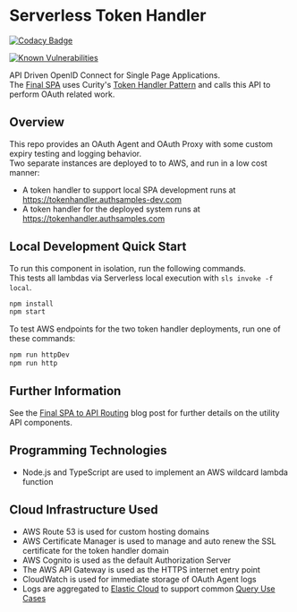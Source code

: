 # Serverless Token Handler

[![Codacy Badge](https://app.codacy.com/project/badge/Grade/bc52d166f1624ef9a2c0cfbf283deb23)](https://www.codacy.com/gh/gary-archer/oauth.tokenhandler.serverless/dashboard?utm_source=github.com&amp;utm_medium=referral&amp;utm_content=gary-archer/oauth.tokenhandler.serverless&amp;utm_campaign=Badge_Grade)

[![Known Vulnerabilities](https://snyk.io/test/github/gary-archer/oauth.tokenhandler.serverless/badge.svg?targetFile=package.json)](https://snyk.io/test/github/gary-archer/oauth.tokenhandler.serverless?targetFile=package.json)

API Driven OpenID Connect for Single Page Applications.\
The [Final SPA](https://github.com/gary-archer/oauth.websample.final) uses Curity's [Token Handler Pattern](https://github.com/curityio/spa-using-token-handler) and calls this API to perform OAuth related work.

## Overview

This repo provides an OAuth Agent and OAuth Proxy with some custom expiry testing and logging behavior.\
Two separate instances are deployed to to AWS, and run in a low cost manner:

- A token handler to support local SPA development runs at https://tokenhandler.authsamples-dev.com
- A token handler for the deployed system runs at https://tokenhandler.authsamples.com


## Local Development Quick Start

To run this component in isolation, run the following commands.\
This tests all lambdas via Serverless local execution with `sls invoke -f local`.

```bash
npm install
npm start
```

To test AWS endpoints for the two token handler deployments, run one of these commands:

```bash
npm run httpDev
npm run http
```

## Further Information

See the [Final SPA to API Routing](https://authguidance.com/2019/04/08/serverless-spa-to-api-routing) blog post for further details on the utility API components.

## Programming Technologies

* Node.js and TypeScript are used to implement an AWS wildcard lambda function

## Cloud Infrastructure Used

* AWS Route 53 is used for custom hosting domains
* AWS Certificate Manager is used to manage and auto renew the SSL certificate for the token handler domain
* AWS Cognito is used as the default Authorization Server
* The AWS API Gateway is used as the HTTPS internet entry point
* CloudWatch is used for immediate storage of OAuth Agent logs
* Logs are aggregated to [Elastic Cloud](https://authguidance.com/2020/08/11/cloud-elastic-search-setup) to support common [Query Use Cases](https://authguidance.com/2019/08/02/intelligent-api-platform-analysis/)
